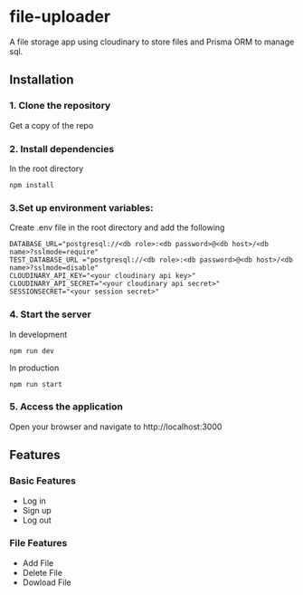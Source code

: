 # file-uploader
A file storage app using cloudinary to store files and Prisma ORM to manage sql.
## Installation
### 1. Clone the repository
Get a copy of the repo
### 2. Install dependencies
In the root directory
```
npm install
```
### 3.Set up environment variables: 
Create .env file in the root directory and add the following 
```
DATABASE_URL="postgresql://<db role>:<db password>@<db host>/<db name>?sslmode=require"
TEST_DATABASE_URL ="postgresql://<db role>:<db password>@<db host>/<db name>?sslmode=disable"
CLOUDINARY_API_KEY="<your cloudinary api key>"
CLOUDINARY_API_SECRET="<your cloudinary api secret>"
SESSIONSECRET="<your session secret>"
```
### 4. Start the server
In development
```
npm run dev
```
In production
```
npm run start
```
### 5. Access the application
Open your browser and navigate to http://localhost:3000
## Features
### Basic Features
* Log in 
* Sign up
* Log out
### File Features
* Add File
* Delete File
* Dowload File
